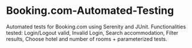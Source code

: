 # Booking.com-Automated-Testing

Automated tests for Booking.com using Serenity and JUnit. 
Functionalities tested: Login/Logout valid, Invalid Login, Search accommodation, Filter results, Choose hotel and
number of rooms + parameterized tests.
